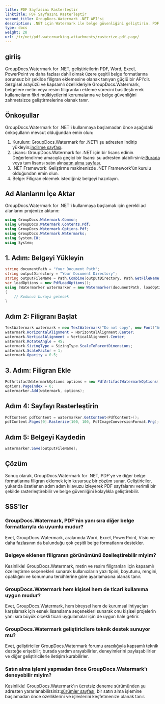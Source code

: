 ```yaml
---
title: PDF Sayfasını Rasterleştir
linktitle: PDF Sayfasını Rasterleştir
second_title: GroupDocs.Watermark .NET API'si
description: .NET için Watermark ile belge güvenliğini geliştirin. PDF'ye ve diğer formatlara sorunsuz bir şekilde filigran ekleyin.
type: docs
weight: 28
url: /tr/net/pdf-watermarking-attachments/rasterize-pdf-page/
---
```

## giriiş
GroupDocs.Watermark for .NET, geliştiricilerin PDF, Word, Excel, PowerPoint ve daha fazlası dahil olmak üzere çeşitli belge formatlarına sorunsuz bir şekilde filigran eklemesine olanak tanıyan güçlü bir API'dir. Sezgisel arayüzü ve kapsamlı özellikleriyle GroupDocs.Watermark, belgelere metin veya resim filigranları ekleme sürecini basitleştirerek kullanıcıların fikri mülkiyetlerini korumalarına ve belge güvenliğini zahmetsizce geliştirmelerine olanak tanır.
## Önkoşullar
GroupDocs.Watermark for .NET'i kullanmaya başlamadan önce aşağıdaki önkoşulların mevcut olduğundan emin olun:
1. Kurulum: GroupDocs.Watermark for .NET'i şu adresten indirip yükleyin:[indirme sayfası](https://releases.groupdocs.com/Watermark/net/).
2.  Lisans: GroupDocs.Watermark for .NET için bir lisans edinin. Değerlendirme amacıyla geçici bir lisansı şu adresten alabilirsiniz:[Burada](https://purchase.groupdocs.com/temporary-license/) veya tam lisansı satın alın[satın alma sayfası](https://purchase.groupdocs.com/buy).
3. .NET Framework: Geliştirme makinenizde .NET Framework'ün kurulu olduğundan emin olun.
4. Belge: Filigran eklemek istediğiniz belgeyi hazırlayın.

## Ad Alanlarını İçe Aktar
GroupDocs.Watermark for .NET'i kullanmaya başlamak için gerekli ad alanlarını projenize aktarın:
```csharp
using GroupDocs.Watermark.Common;
using GroupDocs.Watermark.Contents.Pdf;
using GroupDocs.Watermark.Options.Pdf;
using GroupDocs.Watermark.Watermarks;
using System.IO;
using System;
```
## 1. Adım: Belgeyi Yükleyin
```csharp
string documentPath = "Your Document Path";
string outputDirectory = "Your Document Directory";
string outputFileName = Path.Combine(outputDirectory, Path.GetFileName(documentPath));
var loadOptions = new PdfLoadOptions();
using (Watermarker watermarker = new Watermarker(documentPath, loadOptions))
{
    // Kodunuz buraya gelecek
}
```
## Adım 2: Filigranı Başlat
```csharp
TextWatermark watermark = new TextWatermark("Do not copy", new Font("Arial", 8));
watermark.HorizontalAlignment = HorizontalAlignment.Center;
watermark.VerticalAlignment = VerticalAlignment.Center;
watermark.RotateAngle = 45;
watermark.SizingType = SizingType.ScaleToParentDimensions;
watermark.ScaleFactor = 1;
watermark.Opacity = 0.5;
```
## 3. Adım: Filigran Ekle
```csharp
PdfArtifactWatermarkOptions options = new PdfArtifactWatermarkOptions();
options.PageIndex = 0;
watermarker.Add(watermark, options);
```
## Adım 4: Sayfayı Rasterleştirin
```csharp
PdfContent pdfContent = watermarker.GetContent<PdfContent>();
pdfContent.Pages[0].Rasterize(100, 100, PdfImageConversionFormat.Png);
```
## Adım 5: Belgeyi Kaydedin
```csharp
watermarker.Save(outputFileName);
```

## Çözüm
Sonuç olarak, GroupDocs.Watermark for .NET, PDF'ye ve diğer belge formatlarına filigran eklemek için kusursuz bir çözüm sunar. Geliştiriciler, yukarıda özetlenen adım adım kılavuzu izleyerek PDF sayfalarını verimli bir şekilde rasterleştirebilir ve belge güvenliğini kolaylıkla geliştirebilir.
## SSS'ler
### GroupDocs.Watermark, PDF'nin yanı sıra diğer belge formatlarıyla da uyumlu mudur?
Evet, GroupDocs.Watermark, aralarında Word, Excel, PowerPoint, Visio ve daha fazlasının da bulunduğu çok çeşitli belge formatlarını destekler.
### Belgeye eklenen filigranın görünümünü özelleştirebilir miyim?
Kesinlikle! GroupDocs.Watermark, metin ve resim filigranları için kapsamlı özelleştirme seçenekleri sunarak kullanıcıların yazı tipini, boyutunu, rengini, opaklığını ve konumunu tercihlerine göre ayarlamasına olanak tanır.
### GroupDocs.Watermark hem kişisel hem de ticari kullanıma uygun mudur?
Evet, GroupDocs.Watermark, hem bireysel hem de kurumsal ihtiyaçları karşılamak için esnek lisanslama seçenekleri sunarak onu kişisel projelerin yanı sıra büyük ölçekli ticari uygulamalar için de uygun hale getirir.
### GroupDocs.Watermark geliştiricilere teknik destek sunuyor mu?
Evet, geliştiriciler GroupDocs.Watermark forumu aracılığıyla kapsamlı teknik desteğe erişebilir; burada yardım arayabilirler, deneyimlerini paylaşabilirler ve diğer geliştiricilerle iletişim kurabilirler.
### Satın alma işlemi yapmadan önce GroupDocs.Watermark'ı deneyebilir miyim?
Kesinlikle! GroupDocs.Watermark'ın ücretsiz deneme sürümünden şu adresten yararlanabilirsiniz:[sürümler sayfası](https://releases.groupdocs.com/), bir satın alma işlemine başlamadan önce özelliklerini ve işlevlerini keşfetmenize olanak tanır.